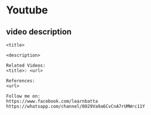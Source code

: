 # Youtube

## video description

```
<title>

<description>

Related Videos:
<title>: <url>

References:
<url>

Follow me on:
https://www.facebook.com/learnbatta
https://whatsapp.com/channel/0029Va9a6CvCnA7rUMWrc11Y
```
